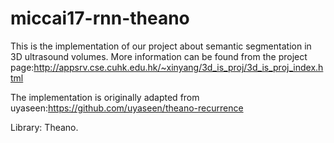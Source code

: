# miccai17-rnn-theano
This is the implementation of our project about semantic segmentation in 3D ultrasound volumes.
More information can be found from the project page:http://appsrv.cse.cuhk.edu.hk/~xinyang/3d_is_proj/3d_is_proj_index.html

The implementation is originally adapted from uyaseen:https://github.com/uyaseen/theano-recurrence

Library: Theano.
